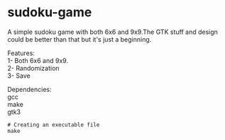 # sudoku-game
A simple sudoku game with both 6x6 and 9x9.The GTK stuff and design could be better than that but it's just a beginning.

Features:<br>
1- Both 6x6 and 9x9.<br>
2- Randomization<br>
3- Save<br>

Dependencies:<br>
gcc<br>
make<br>
gtk3<br>

```shell
# Creating an executable file
make
```
